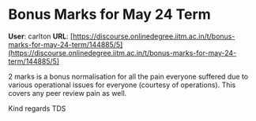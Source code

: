 # Bonus Marks for May 24 Term

**User**: carlton
**URL**: [https://discourse.onlinedegree.iitm.ac.in/t/bonus-marks-for-may-24-term/144885/5](https://discourse.onlinedegree.iitm.ac.in/t/bonus-marks-for-may-24-term/144885/5)

2 marks is a bonus normalisation for all the pain everyone suffered due to various operational issues for everyone (courtesy of operations). This covers any peer review pain as well.

Kind regards TDS
